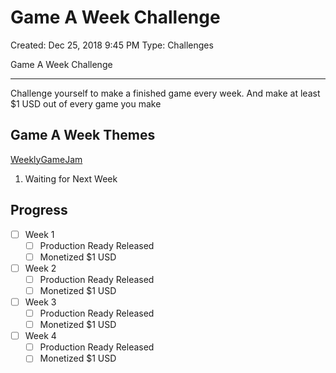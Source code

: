 # Game A Week Challenge

Created: Dec 25, 2018 9:45 PM
Type: Challenges

Game A Week Challenge

---

Challenge yourself to make a finished game every week.
And make at least $1 USD out of every game you make

Game A Week Themes
---

 [WeeklyGameJam](http://www.http://www.weeklygamejam.com/.com/)

 1. Waiting for Next Week

Progress
---
- [ ]  Week 1
    - [ ]  Production Ready Released
    - [ ]  Monetized $1 USD
- [ ]  Week 2
    - [ ]  Production Ready Released
    - [ ]  Monetized $1 USD
- [ ]  Week 3
    - [ ]  Production Ready Released
    - [ ]  Monetized $1 USD
- [ ]  Week 4
    - [ ]  Production Ready Released
    - [ ]  Monetized $1 USD
<!--stackedit_data:
eyJoaXN0b3J5IjpbLTIxMzcxMDA0NzZdfQ==
-->